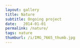 ```yaml
---
layout: gallery
title: Nature
subtitle: Ongoing project
date:   2014-01-01
permalink: /nature/
tags: nature
thumburl: /i/IMG_7665_thumb.jpg
---
```




